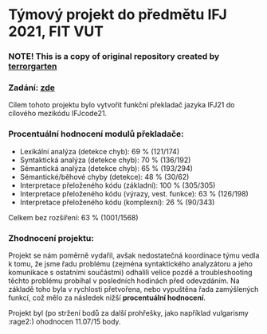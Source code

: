 # Týmový projekt do předmětu IFJ 2021, FIT VUT

### NOTE! This is a copy of original repository created by [terrorgarten](https://github.com/terrorgarten)

### Zadání: [zde](https://github.com/martafonekVOLE/IFJ21/blob/main/Zadané%20soubory/ifj2021.pdf)

Cílem tohoto projektu bylo vytvořit funkční překladač jazyka IFJ21 do cílového mezikódu IFJcode21.

### Procentuální hodnocení modulů překladače:
* Lexikální analýza (detekce chyb): 69 % (121/174)
* Syntaktická analýza (detekce chyb): 70 % (136/192)
* Sémantická analýza (detekce chyb): 65 % (193/294)
* Sémantické/běhové chyby (detekce): 48 % (30/62)
* Interpretace přeloženého kódu (základní): 100 % (305/305)
* Interpretace přeloženého kódu (výrazy, vest. funkce): 63 % (126/198)
* Interpretace přeloženého kódu (komplexní): 26 % (90/343)

Celkem bez rozšíření: 63 % (1001/1568)

### Zhodnocení projektu:
Projekt se nám poměrně vydařil, avšak nedostatečná koordinace týmu vedla k tomu, že jsme řadu problému (zejména syntaktického analyzátoru a jeho komunikace s ostatními součástmi) odhalili velice pozdě a troubleshooting těchto problému probíhal v posledních hodinách před odevzdáním. 
Na základě toho byla v rychlosti přetvořena, nebo vypuštěna řada zamýšlených funkcí, což mělo za následek nižší **procentuální hodnocení**. 

Projekt byl (po stržení bodů za další prohřešky, jako například vulgarismy :rage2:) ohodnocen 11.07/15 body.
